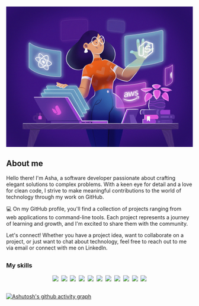 ![alt text](image.png)

## About me

Hello there! I'm Asha, a software developer passionate about crafting elegant solutions to complex problems. With a keen eye for detail and a love for clean code, I strive to make meaningful contributions to the world of technology through my work on GitHub.

💻 On my GitHub profile, you'll find a collection of projects ranging from web applications to command-line tools. Each project represents a journey of learning and growth, and I'm excited to share them with the community.

Let's connect! Whether you have a project idea, want to collaborate on a project, or just want to chat about technology, feel free to reach out to me via email or connect with me on LinkedIn.
##

### My skills
<p align="center">
  <img src="https://img.shields.io/badge/code-javascript-informational?style=for-the-badge&logo=javascript&logoColor=ffffff&color=9a00cd"/>&nbsp;
  <img src="https://img.shields.io/badge/code-node-informational?style=for-the-badge&logo=javascript&logoColor=ffffff&color=9a00cd"/>&nbsp;
  <img src="https://img.shields.io/badge/code-typescript-informational?style=for-the-badge&logo=typescript&logoColor=ffffff&color=9a00cd"/>&nbsp;
  <img src="https://img.shields.io/badge/code-react-informational?style=for-the-badge&logo=react&logoColor=ffffff&color=9a00cd"/>&nbsp;
  <img src="https://img.shields.io/badge/code-c%23-informational?style=for-the-badge&logo=csharp&logoColor=ffffff&color=9a00cd"/>&nbsp;
  <img src="https://img.shields.io/badge/code-java-informational?style=for-the-badge&logo=coffeescript&logoColor=ffffff&color=9a00cd"/>&nbsp;
  <img src="https://img.shields.io/badge/code-python-informational?style=for-the-badge&logo=python&logoColor=ffffff&color=9a00cd"/>&nbsp;
  <img src="https://img.shields.io/badge/web-html-informational?style=for-the-badge&logo=html5&logoColor=ffffff&color=9a00cd"/>&nbsp;
  <img src="https://img.shields.io/badge/web-css-informational?style=for-the-badge&logo=css3&logoColor=ffffff&color=9a00cd"/>&nbsp;
  <img src="https://img.shields.io/badge/db-mysql-informational?style=for-the-badge&logo=mysql&logoColor=ffffff&color=9a00cd"/>&nbsp;
  <img src="https://img.shields.io/badge/db-firebase-informational?style=for-the-badge&logo=firebase&logoColor=ffffff&color=9a00cd"/>
</p>

##

[![Ashutosh's github activity graph](https://github-readme-activity-graph.vercel.app/graph?username=nishatasha&bg_color=000000&color=fff0f8&line=9a00cd&point=fbeefb&area=true&hide_border=true)](https://github.com/ashutosh00710/github-readme-activity-graph)
<!---
### My stats

<a href="https://github.com/mrspecht">
  <img height="205px" align="center" src="https://github-readme-stats.vercel.app/api?username=mrspecht&theme=vue&show_icons=true" alt="My GitHub stats" />
</a>
<a href="https://github.com/mrspecht">
  <img align="center" src="https://github-readme-stats.vercel.app/api/top-langs/?username=andrespecht&theme=vue&hide=Ruby&show_icons=true&langs_count=3" alt="My 
  GitHub stats"/>
</a>
--_>


MY skills
![<Badge Name>](https://img.shields.io/badge/<Badge Text>-<Background Color>?style=for-the-badge&logo=<Icon Name>&logoColor=<Logo Color>)
<!--
**nishatasha/nishatasha** is a ✨ _special_ ✨ repository because its `README.md` (this file) appears on your GitHub profile.


<!--
**nishatasha/nishatasha** is a ✨ _special_ ✨ repository because its `README.md` (this file) appears on your GitHub profile.

Here are some ideas to get you started:

- 🔭 I’m currently working on ...
- 🌱 I’m currently learning ...
- 👯 I’m looking to collaborate on ...
- 🤔 I’m looking for help with ...
- 💬 Ask me about ...
- 📫 How to reach me: ...
- 😄 Pronouns: ...
- ⚡ Fun fact: ...
-->
